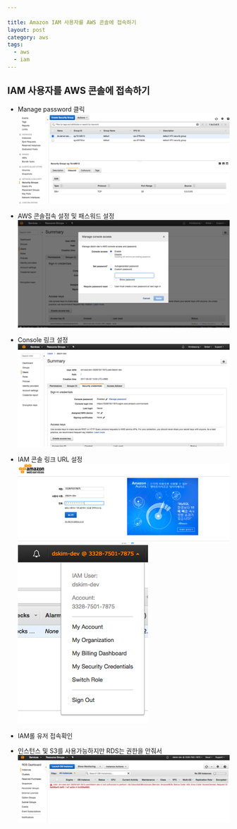 ```yaml
---

title: Amazon IAM 사용자를 AWS 콘솔에 접속하기
layout: post 
category: aws 
tags: 
  - aws
  - iam
---
```


IAM 사용자를 AWS 콘솔에 접속하기
---------------------------------------------

- Manage password 클릭 
![](/assets/imgs/2017/05/02/ec2-network&security-security-groups-preview-20170502.png)

- AWS 콘솔접속 설정 및 패스워드 설정 
![](/assets/imgs/2017/05/02/iam-aws-console-02-20170502.png)


- Console 링크 설정 
![](/assets/imgs/2017/05/02/iam-aws-console-03-20170502.png)

- IAM 콘솔 링크 URL 설정 
![](/assets/imgs/2017/05/02/iam-aws-console-04-20170502.png)
![](/assets/imgs/2017/05/02/iam-aws-console-05-20170502.png)


- IAM롤 유저 접속확인
- 인스턴스 및 S3를 사용가능하지만 RDS는 권한을 안줘서
![](/assets/imgs/2017/05/02/iam-aws-console-06-20170502.png)